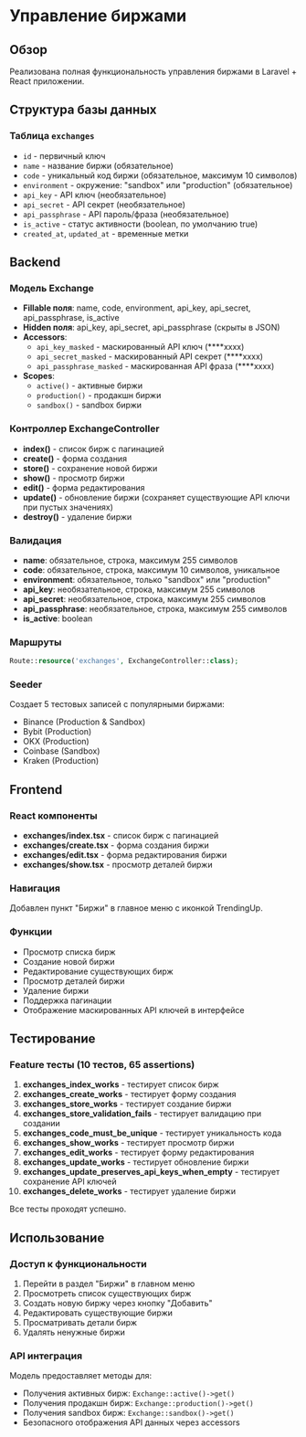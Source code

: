 # Управление биржами

## Обзор

Реализована полная функциональность управления биржами в Laravel + React приложении.

## Структура базы данных

### Таблица `exchanges`
- `id` - первичный ключ
- `name` - название биржи (обязательное)
- `code` - уникальный код биржи (обязательное, максимум 10 символов)
- `environment` - окружение: "sandbox" или "production" (обязательное)
- `api_key` - API ключ (необязательное)
- `api_secret` - API секрет (необязательное) 
- `api_passphrase` - API пароль/фраза (необязательное)
- `is_active` - статус активности (boolean, по умолчанию true)
- `created_at`, `updated_at` - временные метки

## Backend

### Модель Exchange
- **Fillable поля**: name, code, environment, api_key, api_secret, api_passphrase, is_active
- **Hidden поля**: api_key, api_secret, api_passphrase (скрыты в JSON)
- **Accessors**: 
  - `api_key_masked` - маскированный API ключ (****xxxx)
  - `api_secret_masked` - маскированный API секрет (****xxxx)  
  - `api_passphrase_masked` - маскированная API фраза (****xxxx)
- **Scopes**:
  - `active()` - активные биржи
  - `production()` - продакшн биржи
  - `sandbox()` - sandbox биржи

### Контроллер ExchangeController
- **index()** - список бирж с пагинацией
- **create()** - форма создания
- **store()** - сохранение новой биржи
- **show()** - просмотр биржи
- **edit()** - форма редактирования
- **update()** - обновление биржи (сохраняет существующие API ключи при пустых значениях)
- **destroy()** - удаление биржи

### Валидация
- **name**: обязательное, строка, максимум 255 символов
- **code**: обязательное, строка, максимум 10 символов, уникальное
- **environment**: обязательное, только "sandbox" или "production"
- **api_key**: необязательное, строка, максимум 255 символов
- **api_secret**: необязательное, строка, максимум 255 символов
- **api_passphrase**: необязательное, строка, максимум 255 символов
- **is_active**: boolean

### Маршруты
```php
Route::resource('exchanges', ExchangeController::class);
```

### Seeder
Создает 5 тестовых записей с популярными биржами:
- Binance (Production & Sandbox)
- Bybit (Production)
- OKX (Production)
- Coinbase (Sandbox)
- Kraken (Production)

## Frontend

### React компоненты
- **exchanges/index.tsx** - список бирж с пагинацией
- **exchanges/create.tsx** - форма создания биржи
- **exchanges/edit.tsx** - форма редактирования биржи  
- **exchanges/show.tsx** - просмотр деталей биржи

### Навигация
Добавлен пункт "Биржи" в главное меню с иконкой TrendingUp.

### Функции
- Просмотр списка бирж
- Создание новой биржи
- Редактирование существующих бирж
- Просмотр деталей биржи
- Удаление биржи
- Поддержка пагинации
- Отображение маскированных API ключей в интерфейсе

## Тестирование

### Feature тесты (10 тестов, 65 assertions)
1. **exchanges_index_works** - тестирует список бирж
2. **exchanges_create_works** - тестирует форму создания
3. **exchanges_store_works** - тестирует создание биржи
4. **exchanges_store_validation_fails** - тестирует валидацию при создании
5. **exchanges_code_must_be_unique** - тестирует уникальность кода
6. **exchanges_show_works** - тестирует просмотр биржи
7. **exchanges_edit_works** - тестирует форму редактирования
8. **exchanges_update_works** - тестирует обновление биржи
9. **exchanges_update_preserves_api_keys_when_empty** - тестирует сохранение API ключей
10. **exchanges_delete_works** - тестирует удаление биржи

Все тесты проходят успешно.

## Использование

### Доступ к функциональности
1. Перейти в раздел "Биржи" в главном меню
2. Просмотреть список существующих бирж
3. Создать новую биржу через кнопку "Добавить"
4. Редактировать существующие биржи
5. Просматривать детали бирж
6. Удалять ненужные биржи

### API интеграция
Модель предоставляет методы для:
- Получения активных бирж: `Exchange::active()->get()`
- Получения продакшн бирж: `Exchange::production()->get()`
- Получения sandbox бирж: `Exchange::sandbox()->get()`
- Безопасного отображения API данных через accessors
